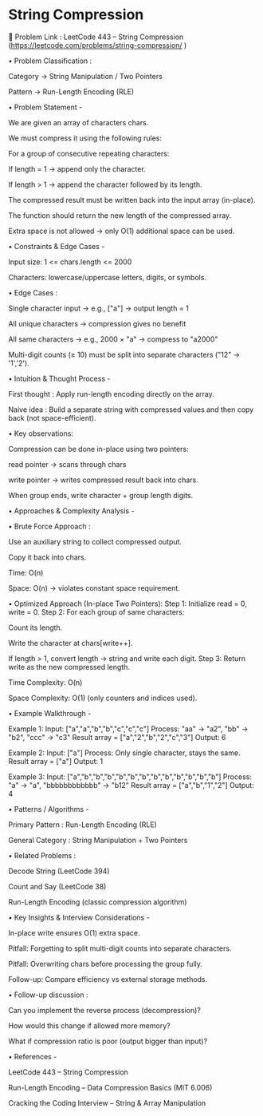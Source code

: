 # String Compression

🔗 Problem Link : LeetCode 443 – String Compression
(https://leetcode.com/problems/string-compression/ )

• Problem Classification :

Category → String Manipulation / Two Pointers

Pattern → Run-Length Encoding (RLE)

• Problem Statement -

We are given an array of characters chars.

We must compress it using the following rules:

For a group of consecutive repeating characters:

If length = 1 → append only the character.

If length > 1 → append the character followed by its length.

The compressed result must be written back into the input array (in-place).

The function should return the new length of the compressed array.

Extra space is not allowed → only O(1) additional space can be used.

• Constraints & Edge Cases -

Input size: 1 <= chars.length <= 2000

Characters: lowercase/uppercase letters, digits, or symbols.

• Edge Cases :

Single character input → e.g., ["a"] → output length = 1

All unique characters → compression gives no benefit

All same characters → e.g., 2000 × "a" → compress to "a2000"

Multi-digit counts (≥ 10) must be split into separate characters ("12" → '1','2').

• Intuition & Thought Process -

First thought : Apply run-length encoding directly on the array.

Naive idea : Build a separate string with compressed values and then copy back (not space-efficient).

• Key observations:

Compression can be done in-place using two pointers:

read pointer → scans through chars

write pointer → writes compressed result back into chars.

When group ends, write character + group length digits.

• Approaches & Complexity Analysis -

• Brute Force Approach :

Use an auxiliary string to collect compressed output.

Copy it back into chars.

Time: O(n)

Space: O(n) → violates constant space requirement.

• Optimized Approach (In-place Two Pointers):
Step 1: Initialize read = 0, write = 0.
Step 2: For each group of same characters:

Count its length.

Write the character at chars[write++].

If length > 1, convert length → string and write each digit.
Step 3: Return write as the new compressed length.

Time Complexity: O(n)

Space Complexity: O(1) (only counters and indices used).

• Example Walkthrough -

Example 1:
Input: ["a","a","b","b","c","c","c"]
Process: "aa" → "a2", "bb" → "b2", "ccc" → "c3"
Result array = ["a","2","b","2","c","3"]
Output: 6

Example 2:
Input: ["a"]
Process: Only single character, stays the same.
Result array = ["a"]
Output: 1

Example 3:
Input: ["a","b","b","b","b","b","b","b","b","b","b","b","b"]
Process: "a" → "a", "bbbbbbbbbbbb" → "b12"
Result array = ["a","b","1","2"]
Output: 4

• Patterns / Algorithms -

Primary Pattern : Run-Length Encoding (RLE)

General Category : String Manipulation + Two Pointers

• Related Problems :

Decode String (LeetCode 394)

Count and Say (LeetCode 38)

Run-Length Encoding (classic compression algorithm)

• Key Insights & Interview Considerations -

In-place write ensures O(1) extra space.

Pitfall: Forgetting to split multi-digit counts into separate characters.

Pitfall: Overwriting chars before processing the group fully.

Follow-up: Compare efficiency vs external storage methods.

• Follow-up discussion :

Can you implement the reverse process (decompression)?

How would this change if allowed more memory?

What if compression ratio is poor (output bigger than input)?

• References -

LeetCode 443 – String Compression

Run-Length Encoding – Data Compression Basics (MIT 6.006)

Cracking the Coding Interview – String & Array Manipulation